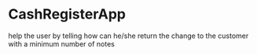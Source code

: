 # CashRegisterApp
help the user by telling how can he/she return the change to the customer with a minimum number of notes
